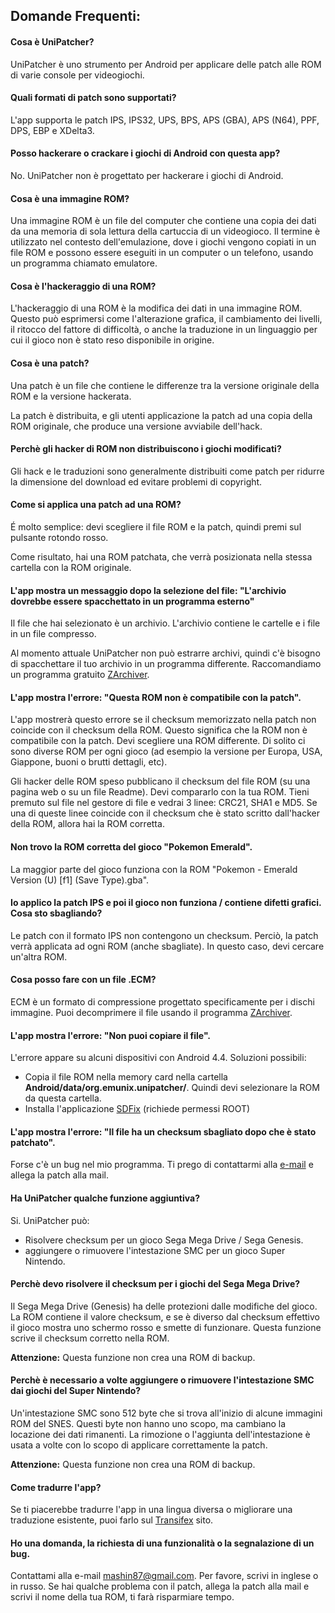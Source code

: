 ## Domande Frequenti:

#### Cosa è UniPatcher?

UniPatcher è uno strumento per Android per applicare delle patch alle ROM di varie console per videogiochi.

#### Quali formati di patch sono supportati?

L'app supporta le patch IPS, IPS32, UPS, BPS, APS (GBA), APS (N64), PPF, DPS, EBP e XDelta3.

#### Posso hackerare o crackare i giochi di Android con questa app?

No. UniPatcher non è progettato per hackerare i giochi di Android.

#### Cosa è una immagine ROM?

Una immagine ROM è un file del computer che contiene una copia dei dati da una memoria di sola lettura della cartuccia di un videogioco. Il termine è utilizzato nel contesto dell'emulazione, dove i giochi vengono copiati in un file ROM e possono essere eseguiti in un computer o un telefono, usando un programma chiamato emulatore.

#### Cosa è l'hackeraggio di una ROM?

L'hackeraggio di una ROM è la modifica dei dati in una immagine ROM. Questo può esprimersi come l'alterazione grafica, il cambiamento dei livelli, il ritocco del fattore di difficoltà, o anche la traduzione in un linguaggio per cui il gioco non è stato reso disponibile in origine.

#### Cosa è una patch?

Una patch è un file che contiene le differenze tra la versione originale della ROM e la versione hackerata.

La patch è distribuita, e gli utenti applicazione la patch ad una copia della ROM originale, che produce una versione avviabile dell'hack.

#### Perchè gli hacker di ROM non distribuiscono i giochi modificati?

Gli hack e le traduzioni sono generalmente distribuiti come patch per ridurre la dimensione del download ed evitare problemi di copyright.

#### Come si applica una patch ad una ROM?

É molto semplice: devi scegliere il file ROM e la patch, quindi premi sul pulsante rotondo rosso.

Come risultato, hai una ROM patchata, che verrà posizionata nella stessa cartella con la ROM originale.

#### L'app mostra un messaggio dopo la selezione del file: "L'archivio dovrebbe essere spacchettato in un programma esterno"

Il file che hai selezionato è un archivio. L'archivio contiene le cartelle e i file in un file compresso.

Al momento attuale UniPatcher non può estrarre archivi, quindi c'è bisogno di spacchettare il tuo archivio in un programma differente. Raccomandiamo un programma gratuito [ZArchiver](https://play.google.com/store/apps/details?id=ru.zdevs.zarchiver).

#### L'app mostra l'errore: "Questa ROM non è compatibile con la patch".

L'app mostrerà questo errore se il checksum memorizzato nella patch non coincide con il checksum della ROM. Questo significa che la ROM non è compatibile con la patch. Devi scegliere una ROM differente. Di solito ci sono diverse ROM per ogni gioco (ad esempio la versione per Europa, USA, Giappone, buoni o brutti dettagli, etc).

Gli hacker delle ROM speso pubblicano il checksum del file ROM (su una pagina web o su un file Readme). Devi compararlo con la tua ROM. Tieni premuto sul file nel gestore di file e vedrai 3 linee: CRC21, SHA1 e MD5. Se una di queste linee coincide con il checksum che è stato scritto dall'hacker della ROM, allora hai la ROM corretta.

#### Non trovo la ROM corretta del gioco "Pokemon Emerald".

La maggior parte del gioco funziona con la ROM "Pokemon - Emerald Version (U) \[f1\] (Save Type).gba".

#### Io applico la patch IPS e poi il gioco non funziona / contiene difetti grafici. Cosa sto sbagliando?

Le patch con il formato IPS non contengono un checksum. Perciò, la patch verrà applicata ad ogni ROM (anche sbagliate). In questo caso, devi cercare un'altra ROM.

#### Cosa posso fare con un file .ECM?

ECM è un formato di compressione progettato specificamente per i dischi immagine. Puoi decomprimere il file usando il programma [ZArchiver](https://play.google.com/store/apps/details?id=ru.zdevs.zarchiver).

#### L'app mostra l'errore: "Non puoi copiare il file".

L'errore appare su alcuni dispositivi con Android 4.4. Soluzioni possibili:

- Copia il file ROM nella memory card nella cartella **Android/data/org.emunix.unipatcher/**. Quindi devi selezionare la ROM da questa cartella.
- Installa l'applicazione [SDFix](https://play.google.com/store/apps/details?id=nextapp.sdfix) (richiede permessi ROOT)

#### L'app mostra l'errore: "Il file ha un checksum sbagliato dopo che è stato patchato".

Forse c'è un bug nel mio programma. Ti prego di contattarmi alla [e-mail](mailto:mashin87@gmail.com) e allega la patch alla mail.

#### Ha UniPatcher qualche funzione aggiuntiva?

Si. UniPatcher può:

- Risolvere checksum per un gioco Sega Mega Drive / Sega Genesis.
- aggiungere o rimuovere l'intestazione SMC per un gioco Super Nintendo.

#### Perchè devo risolvere il checksum per i giochi del Sega Mega Drive?

Il Sega Mega Drive (Genesis) ha delle protezioni dalle modifiche del gioco. La ROM contiene il valore checksum, e se è diverso dal checksum effettivo il gioco mostra uno schermo rosso e smette di funzionare. Questa funzione scrive il checksum corretto nella ROM.

**Attenzione:** Questa funzione non crea una ROM di backup.

#### Perchè è necessario a volte aggiungere o rimuovere l'intestazione SMC dai giochi del Super Nintendo?

Un'intestazione SMC sono 512 byte che si trova all'inizio di alcune immagini ROM del SNES. Questi byte non hanno uno scopo, ma cambiano la locazione dei dati rimanenti. La rimozione o l'aggiunta dell'intestazione è usata a volte con lo scopo di applicare correttamente la patch.

**Attenzione:** Questa funzione non crea una ROM di backup.

#### Come tradurre l'app?

Se ti piacerebbe tradurre l'app in una lingua diversa o migliorare una traduzione esistente, puoi farlo sul [Transifex](https://www.transifex.com/unipatcher/unipatcher/dashboard/) sito.

#### Ho una domanda, la richiesta di una funzionalità o la segnalazione di un bug.

Contattami alla e-mail <mashin87@gmail.com>. Per favore, scrivi in inglese o in russo. Se hai qualche problema con il patch, allega la patch alla mail e scrivi il nome della tua ROM, ti farà risparmiare tempo.
